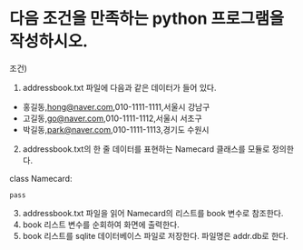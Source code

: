 # 다음 조건을 만족하는 python 프로그램을 작성하시오.

조건)
1. addressbook.txt 파일에 다음과 같은 데이터가 들어 있다.
* 홍길동,hong@naver.com,010-1111-1111,서울시 강남구
* 고길동,go@naver.com,010-1111-1112,서울시 서초구
* 박길동,park@naver.com,010-1111-1113,경기도 수원시
2. addressbook.txt의 한 줄 데이터를 표현하는 Namecard 클래스를 모듈로 정의한다.

class Namecard:

    pass
3. addressbook.txt 파일을 읽어 Namecard의 리스트를 book 변수로 참조한다. 
4. book 리스트 변수를 순회하여 화면에 출력한다.
5. book 리스트를 sqlite 데이터베이스 파일로 저장한다. 파일명은 addr.db로 한다.